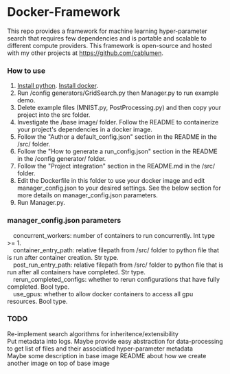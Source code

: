 # Docker-Framework

This repo provides a framework for machine learning hyper-parameter search that requires few dependencies and is portable and scalable to different compute providers. This framework is open-source and hosted with my other projects at https://github.com/cablumen.  

### How to use

1. [Install python](https://www.python.org/downloads/). [Install docker](https://docker-py.readthedocs.io/en/stable/).  
2. Run /config generators/GridSearch.py then Manager.py to run example demo.  
3. Delete example files (MNIST.py, PostProcessing.py) and then copy your project into the src folder.  
4. Investigate the /base image/ folder. Follow the README to containerize your project's dependencies in a docker image.  
5. Follow the "Author a default_config.json" section in the README in the /src/ folder.  
6. Follow the "How to generate a run_config.json" section in the README in the /config generator/ folder.  
7. Follow the "Project integration" section in the README.md in the /src/ folder.  
8. Edit the Dockerfile in this folder to use your docker image and edit manager_config.json to your desired settings. See the below section for more details on manager_config.json parameters.  
9. Run Manager.py.  

### manager_config.json parameters

&emsp;concurrent_workers: number of containers to run concurrently. Int type \>= 1.  
&emsp;container_entry_path: relative filepath from /src/ folder to python file that is run after container creation. Str type.  
&emsp;post_run_entry_path: relative filepath from /src/ folder to python file that is run after all containers have completed. Str type.  
&emsp;rerun_completed_configs: whether to rerun configurations that have fully completed. Bool type.  
&emsp;use_gpus: whether to allow docker containers to access all gpu resources. Bool type.  

### TODO  
Re-implement search algorithms for inheritence/extensibility  
Put metadata into logs. Maybe provide easy abstraction for data-processing to get list of files and their associatied hyper-parameter metadata  
Maybe some description in base image README about how we create another image on top of base image  